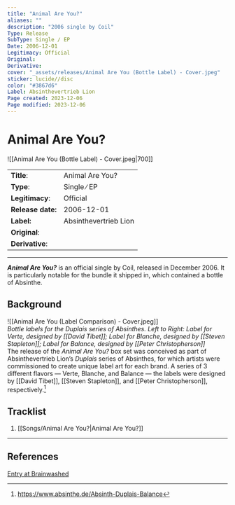 ```yaml
---
title: "Animal Are You?"
aliases: ""
description: "2006 single by Coil"
Type: Release
SubType: Single ∕ EP
Date: 2006-12-01
Legitimacy: Official
Original: 
Derivative: 
cover: "_assets/releases/Animal Are You (Bottle Label) - Cover.jpeg"
sticker: lucide//disc
color: "#3867d6"
Label: Absinthevertrieb Lion
Page created: 2023-12-06
Page modified: 2023-12-06
---
```


# Animal Are You?

![[Animal Are You (Bottle Label) - Cover.jpeg|700]]

|  |  |
| --- | --- |
| __Title__: | Animal Are You? |
| __Type__: | Single ∕ EP |
| __Legitimacy__: | Official |
| __Release date:__ | 2006-12-01 |
| __Label:__ | Absinthevertrieb Lion |
| __Original__: | |
| __Derivative__: | |

---

*__Animal Are You?__* is an official single by Coil, released in December 2006. It is particularly notable for the bundle it shipped in, which contained a bottle of Absinthe.

## Background

![[Animal Are You (Label Comparison) - Cover.jpeg]]  
*Bottle labels for the Duplais series of Absinthes. Left to Right: Label for Verte, designed by [[David Tibet]]; Label for Blanche, designed by [[Steven Stapleton]]; Label for Balance, designed by [[Peter Christopherson]]*  
The release of the *Animal Are You?* box set was conceived as part of Absinthevertrieb Lion’s *Duplais* series of Absinthes, for which artists were commissioned to create unique label art for each brand. A series of 3 different flavors — Verte, Blanche, and Balance — the labels were designed by [[David Tibet]], [[Steven Stapleton]], and [[Peter Christopherson]], respectively.[^1]

## Tracklist

1. [[Songs/Animal Are You?|Animal Are You?]]

---

## References

[Entry at Brainwashed]()

[^1]: <https://www.absinthe.de/Absinth-Duplais-Balance>
